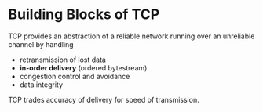 # Building Blocks of TCP

TCP provides an abstraction of a reliable network running over an unreliable channel by handling
* retransmission of lost data
* **in-order delivery** (ordered bytestream)
* congestion control and avoidance
* data integrity

TCP trades accuracy of delivery for speed of transmission.
